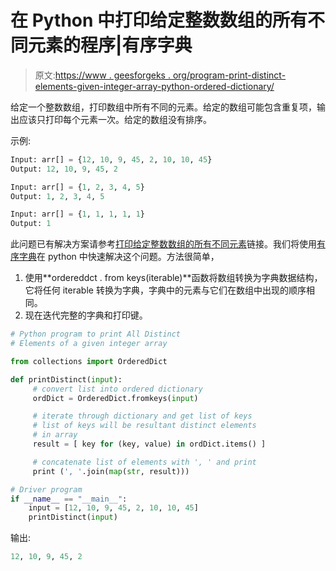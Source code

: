 # 在 Python 中打印给定整数数组的所有不同元素的程序|有序字典

> 原文:[https://www . geesforgeks . org/program-print-distinct-elements-given-integer-array-python-ordered-dictionary/](https://www.geeksforgeeks.org/program-print-distinct-elements-given-integer-array-python-ordered-dictionary/)

给定一个整数数组，打印数组中所有不同的元素。给定的数组可能包含重复项，输出应该只打印每个元素一次。给定的数组没有排序。

示例:

```py
Input: arr[] = {12, 10, 9, 45, 2, 10, 10, 45}
Output: 12, 10, 9, 45, 2

Input: arr[] = {1, 2, 3, 4, 5}
Output: 1, 2, 3, 4, 5

Input: arr[] = {1, 1, 1, 1, 1}
Output: 1

```

此问题已有解决方案请参考[打印给定整数数组的所有不同元素](https://www.geeksforgeeks.org/print-distinct-elements-given-integer-array/)链接。我们将使用[有序字典](https://www.geeksforgeeks.org/ordereddict-in-python/)在 python 中快速解决这个问题。方法很简单，

1.  使用**ordereddct . from keys(iterable)**函数将数组转换为字典数据结构，它将任何 iterable 转换为字典，字典中的元素与它们在数组中出现的顺序相同。
2.  现在迭代完整的字典和打印键。

```py
# Python program to print All Distinct
# Elements of a given integer array

from collections import OrderedDict

def printDistinct(input):
     # convert list into ordered dictionary
     ordDict = OrderedDict.fromkeys(input)

     # iterate through dictionary and get list of keys
     # list of keys will be resultant distinct elements 
     # in array
     result = [ key for (key, value) in ordDict.items() ]

     # concatenate list of elements with ', ' and print
     print (', '.join(map(str, result)))  

# Driver program
if __name__ == "__main__":
    input = [12, 10, 9, 45, 2, 10, 10, 45]
    printDistinct(input)
```

输出:

```py
12, 10, 9, 45, 2

```